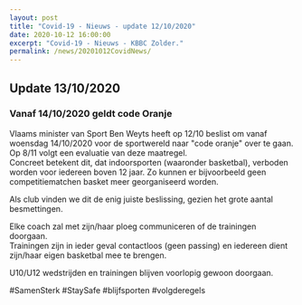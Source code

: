 ```yaml
---
layout: post
title: "Covid-19 - Nieuws - update 12/10/2020"
date: 2020-10-12 16:00:00
excerpt: "Covid-19 - Nieuws - KBBC Zolder."
permalink: /news/20201012CovidNews/
---
```


## Update 13/10/2020

### Vanaf 14/10/2020 geldt code **Oranje** 

Vlaams minister van Sport Ben Weyts heeft op 12/10 beslist om vanaf woensdag 14/10/2020 voor de sportwereld naar "code oranje" over te gaan. Op 8/11 volgt een evaluatie van deze maatregel.  
Concreet betekent dit, dat indoorsporten (waaronder basketbal), verboden worden voor iedereen boven 12 jaar. Zo kunnen er bijvoorbeeld geen competitiematchen basket meer georganiseerd worden.  

Als club vinden we dit de enig juiste beslissing, gezien het grote aantal besmettingen.  

Elke coach zal met zijn/haar ploeg communiceren of de trainingen doorgaan.  
Trainingen zijn in ieder geval contactloos (geen passing) en iedereen dient zijn/haar eigen basketbal mee te brengen.  

U10/U12 wedstrijden en trainingen blijven voorlopig gewoon doorgaan.  

#SamenSterk #StaySafe #blijfsporten #volgderegels
